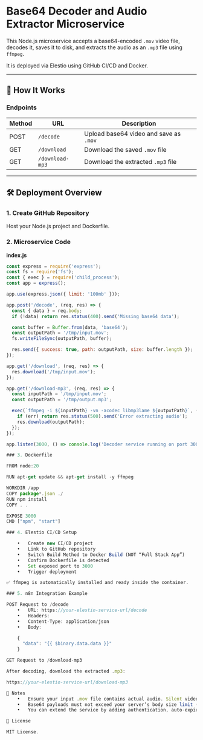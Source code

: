 # Base64 Decoder and Audio Extractor Microservice

This Node.js microservice accepts a base64-encoded `.mov` video file, decodes it, saves it to disk, and extracts the audio as an `.mp3` file using `ffmpeg`. 

It is deployed via Elestio using GitHub CI/CD and Docker.

---

## 🚀 How It Works

### Endpoints

| Method | URL                        | Description                          |
|--------|-----------------------------|--------------------------------------|
| POST   | `/decode`                   | Upload base64 video and save as `.mov` |
| GET    | `/download`                 | Download the saved `.mov` file         |
| GET    | `/download-mp3`             | Download the extracted `.mp3` file    |

---

## 🛠 Deployment Overview

### 1. Create GitHub Repository
Host your Node.js project and Dockerfile.

### 2. Microservice Code

**index.js**
```javascript
const express = require('express');
const fs = require('fs');
const { exec } = require('child_process');
const app = express();

app.use(express.json({ limit: '100mb' }));

app.post('/decode', (req, res) => {
  const { data } = req.body;
  if (!data) return res.status(400).send('Missing base64 data');

  const buffer = Buffer.from(data, 'base64');
  const outputPath = '/tmp/input.mov';
  fs.writeFileSync(outputPath, buffer);

  res.send({ success: true, path: outputPath, size: buffer.length });
});

app.get('/download', (req, res) => {
  res.download('/tmp/input.mov');
});

app.get('/download-mp3', (req, res) => {
  const inputPath = '/tmp/input.mov';
  const outputPath = '/tmp/output.mp3';

  exec(`ffmpeg -i ${inputPath} -vn -acodec libmp3lame ${outputPath}`, (err) => {
    if (err) return res.status(500).send('Error extracting audio');
    res.download(outputPath);
  });
});

app.listen(3000, () => console.log('Decoder service running on port 3000'));

### 3. Dockerfile

FROM node:20

RUN apt-get update && apt-get install -y ffmpeg

WORKDIR /app
COPY package*.json ./
RUN npm install
COPY . .

EXPOSE 3000
CMD ["npm", "start"]

### 4. Elestio CI/CD Setup

	•	Create new CI/CD project
	•	Link to GitHub repository
	•	Switch Build Method to Docker Build (NOT “Full Stack App”)
	•	Confirm Dockerfile is detected
	•	Set exposed port to 3000
	•	Trigger deployment

✅ ffmpeg is automatically installed and ready inside the container.

### 5. n8n Integration Example

POST Request to /decode
	•	URL: https://your-elestio-service-url/decode
	•	Headers:
	•	Content-Type: application/json
	•	Body:

    {
      "data": "{{ $binary.data.data }}"
    }

GET Request to /download-mp3

After decoding, download the extracted .mp3:

https://your-elestio-service-url/download-mp3

🎯 Notes
	•	Ensure your input .mov file contains actual audio. Silent videos will still generate a valid .mp3, but it will be empty.
	•	Base64 payloads must not exceed your server’s body size limit (default limit here is 100mb).
	•	You can extend the service by adding authentication, auto-expiration of files, or additional media conversions.

📄 License

MIT License.
